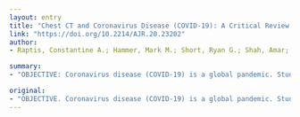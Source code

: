 ```yaml
---
layout: entry
title: "Chest CT and Coronavirus Disease (COVID-19): A Critical Review of the Literature to Date"
link: "https://doi.org/10.2214/AJR.20.23202"
author:
- Raptis, Constantine A.; Hammer, Mark M.; Short, Ryan G.; Shah, Amar; Bhalla, Sanjeev; Bierhals, Andrew J.; Filev, Peter D.; Hope, Michael D.; Jeudy, Jean; Kligerman, Seth J.; Henry, Travis S.

summary:
- "OBJECTIVE: Coronavirus disease (COVID-19) is a global pandemic. Studies in the radiology literature have suggested CT might be sufficiently sensitive and specific. This suggestion runs counter to current society guidelines. The purpose of this article is to critically review some of the most frequently cited studies on the use of CT for detecting COVID19. To date, limited retrospective studies do not substantiate the use. of CT as a diagnostic test."

original:
- "OBJECTIVE. Coronavirus disease (COVID-19) is a global pandemic. Studies in the radiology literature have suggested that CT might be sufficiently sensitive and specific in diagnosing COVID-19 when used in lieu of a reverse transcription-polymerase chain reaction test; however, this suggestion runs counter to current society guidelines. The purpose of this article is to critically review some of the most frequently cited studies on the use of CT for detecting COVID-19. CONCLUSION. To date, the radiology literature on COVID-19 has consisted of limited retrospective studies that do not substantiate the use of CT as a diagnostic test for COVID-19."
---
```


